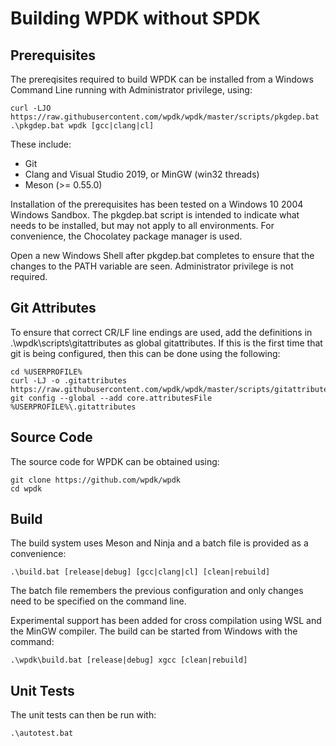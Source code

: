 # Building WPDK without SPDK

<a id="prerequisites"></a>
## Prerequisites

The prereqisites required to build WPDK can be installed from
a Windows Command Line running with Administrator privilege, using:

~~~{.sh}
curl -LJO https://raw.githubusercontent.com/wpdk/wpdk/master/scripts/pkgdep.bat
.\pkgdep.bat wpdk [gcc|clang|cl]
~~~

These include:

* Git
* Clang and Visual Studio 2019, or MinGW (win32 threads)
* Meson (>= 0.55.0)

Installation of the prerequisites has been tested on a Windows 10 2004
Windows Sandbox. The pkgdep.bat script is intended to indicate what needs to be
installed, but may not apply to all environments. For convenience, the Chocolatey
package manager is used.

Open a new Windows Shell after pkgdep.bat completes to ensure that the changes
to the PATH variable are seen. Administrator privilege is not required.

<a id="attrib"></a>
## Git Attributes

To ensure that correct CR/LF line endings are used, add the definitions in
.\wpdk\scripts\gitattributes as global gitattributes. If this is the first time that
git is being configured, then this can be done using the following:

~~~{.sh}
cd %USERPROFILE%
curl -LJ -o .gitattributes https://raw.githubusercontent.com/wpdk/wpdk/master/scripts/gitattributes
git config --global --add core.attributesFile %USERPROFILE%\.gitattributes
~~~

<a id="source"></a>
## Source Code

The source code for WPDK can be obtained using:

~~~{.sh}
git clone https://github.com/wpdk/wpdk
cd wpdk
~~~

<a id="build"></a>
## Build

The build system uses Meson and Ninja and a batch file is provided as a convenience:

~~~{.sh}
.\build.bat [release|debug] [gcc|clang|cl] [clean|rebuild]
~~~

The batch file remembers the previous configuration and only changes need to be specified on the command line.

Experimental support has been added for cross compilation using WSL and the
MinGW compiler. The build can be started from Windows with the command:

~~~{.sh}
.\wpdk\build.bat [release|debug] xgcc [clean|rebuild]
~~~

<a id="testing"></a>
## Unit Tests

The unit tests can then be run with:
~~~{.sh}
.\autotest.bat
~~~
